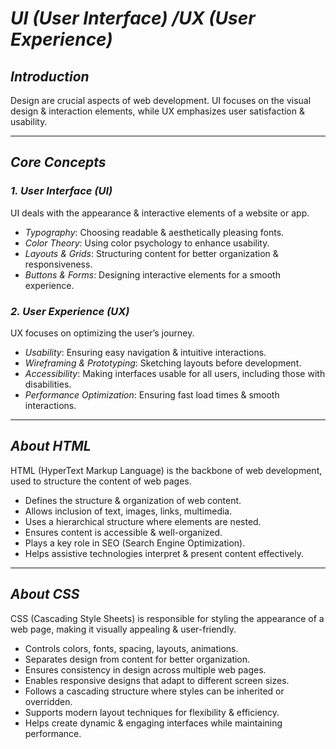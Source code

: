 # *UI (User Interface) /UX (User Experience)*

## *Introduction*
Design are crucial aspects of web development. UI focuses on the visual design & interaction elements, while UX emphasizes user satisfaction & usability. 

---

## *Core Concepts*
### *1. User Interface (UI)*
UI deals with the appearance & interactive elements of a website or app.
- *Typography*: Choosing readable & aesthetically pleasing fonts.
- *Color Theory*: Using color psychology to enhance usability.
- *Layouts & Grids*: Structuring content for better organization & responsiveness.
- *Buttons & Forms*: Designing interactive elements for a smooth experience.

### *2. User Experience (UX)*
UX focuses on optimizing the user’s journey.
- *Usability*: Ensuring easy navigation & intuitive interactions.
- *Wireframing & Prototyping*: Sketching layouts before development.
- *Accessibility*: Making interfaces usable for all users, including those with disabilities.
- *Performance Optimization*: Ensuring fast load times & smooth interactions.

---

## *About HTML*
HTML (HyperText Markup Language) is the backbone of web development, used to structure the content of web pages.

- Defines the structure & organization of web content.
- Allows inclusion of text, images, links, multimedia.
- Uses a hierarchical structure where elements are nested.
- Ensures content is accessible & well-organized.
- Plays a key role in SEO (Search Engine Optimization).
- Helps assistive technologies interpret & present content effectively.

---

## *About CSS*
CSS (Cascading Style Sheets) is responsible for styling the appearance of a web page, making it visually appealing & user-friendly.

- Controls colors, fonts, spacing, layouts, animations.
- Separates design from content for better organization.
- Ensures consistency in design across multiple web pages.
- Enables responsive designs that adapt to different screen sizes.
- Follows a cascading structure where styles can be inherited or overridden.
- Supports modern layout techniques for flexibility & efficiency.
- Helps create dynamic & engaging interfaces while maintaining performance.
